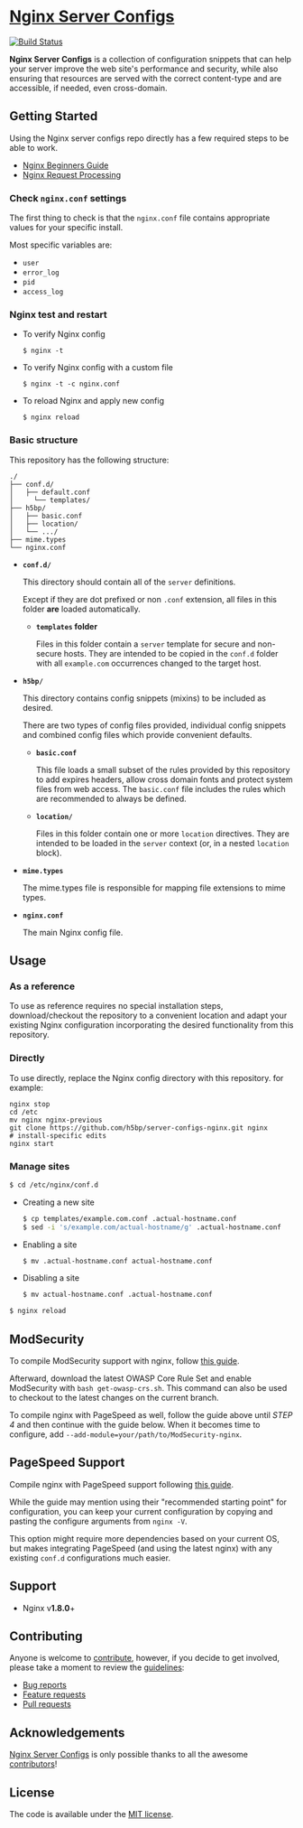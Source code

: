 # [Nginx Server Configs](https://github.com/h5bp/server-configs-nginx)

[![Build Status](https://img.shields.io/travis/h5bp/server-configs-nginx/master.svg)](https://travis-ci.org/h5bp/server-configs-nginx)

**Nginx Server Configs** is a collection of configuration snippets that can help
your server improve the web site's performance and security, while also
ensuring that resources are served with the correct content-type and are
accessible, if needed, even cross-domain.


## Getting Started

Using the Nginx server configs repo directly has a few required steps to be able to work.

* [Nginx Beginners Guide](https://nginx.org/en/docs/beginners_guide.html)
* [Nginx Request Processing](https://nginx.org/en/docs/http/request_processing.html)


### Check `nginx.conf` settings

The first thing to check is that the `nginx.conf` file contains appropriate values for
your specific install. 

Most specific variables are:
* `user`
* `error_log`
* `pid`
* `access_log`

### Nginx test and restart

* To verify Nginx config
  ```shell
  $ nginx -t 
  ```

* To verify Nginx config with a custom file
  ```shell
  $ nginx -t -c nginx.conf
  ```

* To reload Nginx and apply new config
  ```shell
  $ nginx reload 
  ```


### Basic structure

This repository has the following structure:

```
./
├── conf.d/
│   ├── default.conf
│	  └── templates/
├── h5bp/
│   ├── basic.conf
│   ├── location/
│   └── .../
├── mime.types
└── nginx.conf
```

* **`conf.d/`**

  This directory should contain all of the `server` definitions.
  
  Except if they are dot prefixed or non `.conf` extension, all files in this
  folder **are** loaded automatically.

  * **`templates` folder**

    Files in this folder contain a `server` template for secure and non-secure hosts.
    They are intended to be copied in the `conf.d` folder with all `example.com` 
    occurrences changed to the target host.

* **`h5bp/`**

  This directory contains config snippets (mixins) to be included as desired.
  
  There are two types of config files provided, individual config snippets and
  combined config files which provide convenient defaults.

  * **`basic.conf`**
  
    This file loads a small subset of the rules provided by this repository to add
    expires headers, allow cross domain fonts and protect system files from web
    access.
    The `basic.conf` file includes the rules which are recommended to always be
    defined.

  * **`location/`**
  
    Files in this folder contain one or more `location` directives. They are intended
    to be loaded in the `server` context (or, in a nested `location` block).


* **`mime.types`**

  The mime.types file is responsible for mapping file extensions to mime types.

* **`nginx.conf`**

  The main Nginx config file.


## Usage

### As a reference

To use as reference requires no special installation steps, download/checkout the
repository to a convenient location and adapt your existing Nginx configuration
incorporating the desired functionality from this repository.

### Directly

To use directly, replace the Nginx config directory with this repository. for example:

```shell
nginx stop
cd /etc
mv nginx nginx-previous
git clone https://github.com/h5bp/server-configs-nginx.git nginx
# install-specific edits
nginx start
```

### Manage sites

```bash
$ cd /etc/nginx/conf.d
```

* Creating a new site
  ```bash
  $ cp templates/example.com.conf .actual-hostname.conf
  $ sed -i 's/example.com/actual-hostname/g' .actual-hostname.conf
  ```

* Enabling a site
  ```bash
  $ mv .actual-hostname.conf actual-hostname.conf
  ```
	
* Disabling a site
  ```bash
  $ mv actual-hostname.conf .actual-hostname.conf
  ```

```bash
$ nginx reload
```
## ModSecurity

To compile ModSecurity support with nginx, follow [this guide](https://www.nginx.com/blog/compiling-and-installing-modsecurity-for-open-source-nginx/).

Afterward, download the latest OWASP Core Rule Set and enable ModSecurity with
`bash get-owasp-crs.sh`. This command can also be used to checkout to the
latest changes on the current branch.

To compile nginx with PageSpeed as well, follow the guide above until *STEP 4*
and then continue with the guide below. When it becomes time to configure, add
`--add-module=your/path/to/ModSecurity-nginx`.


## PageSpeed Support

Compile nginx with PageSpeed support following [this guide](https://www.linode.com/docs/web-servers/nginx/build-nginx-with-pagespeed-from-source/).

While the guide may mention using their "recommended starting point" for
configuration, you can keep your current configuration by copying and pasting
the configure arguments from `nginx -V`.

This option might require more dependencies based on your current OS, but
makes integrating PageSpeed (and using the latest nginx) with any existing
`conf.d` configurations much easier.


## Support

 * Nginx v**1.8.0**+


## Contributing

Anyone is welcome to [contribute](.github/CONTRIBUTING.md),
however, if you decide to get involved, please take a moment to review
the [guidelines](.github/CONTRIBUTING.md):

* [Bug reports](.github/CONTRIBUTING.md#bugs)
* [Feature requests](.github/CONTRIBUTING.md#features)
* [Pull requests](.github/CONTRIBUTING.md#pull-requests)


## Acknowledgements

[Nginx Server Configs](https://github.com/h5bp/server-configs-nginx) is only possible thanks to all the awesome
[contributors](https://github.com/h5bp/server-configs-nginx/graphs/contributors)!


## License

The code is available under the [MIT license](LICENSE.txt).
